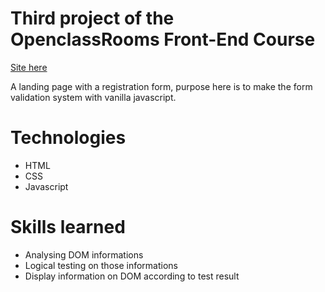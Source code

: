 # Third project of the OpenclassRooms Front-End Course

[Site here](https://exvigilaregemini.github.io/AdelinDubois_4_04012021/starterOnly/)

A landing page with a registration form, purpose here is to make the form validation system with vanilla javascript.

# Technologies
 - HTML
 - CSS
 - Javascript

# Skills learned
 -  Analysing DOM informations
 -  Logical testing on those informations
 -  Display information on DOM according to test result
